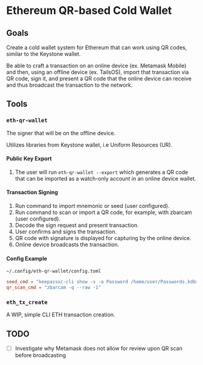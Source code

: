 # Ethereum QR-based Cold Wallet

## Goals
Create a cold wallet system for Ethereum that can work using QR codes, similar
to the Keystone wallet.

Be able to craft a transaction on an online device (ex. Metamask Mobile) and
then, using an offline device (ex. TailsOS), import that transaction via QR
code, sign it, and present a QR code that the online device can receive and thus
broadcast the transaction to the network.

## Tools

### `eth-qr-wallet`

The signer that will be on the offline device.

Utilizes libraries from Keystone wallet, i.e Uniform Resources (UR).

#### Public Key Export
1. The user will run `eth-qr-wallet --export` which generates a QR code
   that can be imported as a watch-only account in an online device wallet.

#### Transaction Signing
1. Run command to import mnemonic or seed (user configured).
2. Run command to scan or import a QR code, for example, with zbarcam (user
   configured).
3. Decode the sign request and present transaction.
4. User confirms and signs the transaction.
5. QR code with signature is displayed for capturing by the online device.
6. Online device broadcasts the transaction.

#### Config Example
`~/.config/eth-qr-wallet/config.toml`

```toml
seed_cmd = "keepassxc-cli show -s -a Password /home/user/Passwords.kdbx mnemonic"
qr_scan_cmd = "zbarcam -q --raw -1"
```

### `eth_tx_create`

A WIP, simple CLI ETH transaction creation.


## TODO
  * [ ] Investigate why Metamask does not allow for review upon QR scan before
        broadcasting
